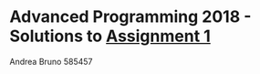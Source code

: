 # Advanced Programming 2018 - Solutions to <a href="http://pages.di.unipi.it/corradini/Didattica/AP-18/PROG-ASS/01//assignment1.html">Assignment 1</a>
Andrea Bruno 585457
